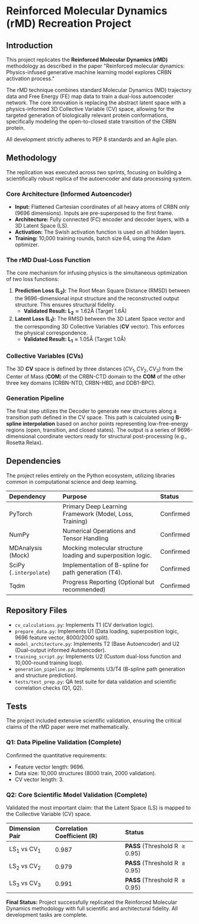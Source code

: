 # Reinforced Molecular Dynamics (rMD) Recreation Project

## Introduction

This project replicates the **Reinforced Molecular Dynamics (rMD)** methodology as described in the paper "Reinforced molecular dynamics: Physics-infused generative machine learning model explores CRBN activation process."

The rMD technique combines standard Molecular Dynamics (MD) trajectory data and Free Energy (FE) map data to train a dual-loss autoencoder network. The core innovation is replacing the abstract latent space with a physics-informed 3D Collective Variable (CV) space, allowing for the targeted generation of biologically relevant protein conformations, specifically modeling the open-to-closed state transition of the CRBN protein.

All development strictly adheres to PEP 8 standards and an Agile plan.

## Methodology

The replication was executed across two sprints, focusing on building a scientifically robust replica of the autoencoder and data processing system.

### Core Architecture (Informed Autoencoder)

*   **Input:** Flattened Cartesian coordinates of all heavy atoms of CRBN only (9696 dimensions). Inputs are pre-superposed to the first frame.
*   **Architecture:** Fully connected (FC) encoder and decoder layers, with a 3D Latent Space (LS).
*   **Activation:** The Swish activation function is used on all hidden layers.
*   **Training:** 10,000 training rounds, batch size 64, using the Adam optimizer.

### The rMD Dual-Loss Function

The core mechanism for infusing physics is the simultaneous optimization of two loss functions:

1.  **Prediction Loss ($\mathbf{L_2}$):** The Root Mean Square Distance (RMSD) between the 9696-dimensional input structure and the reconstructed output structure. This ensures structural fidelity.
    *   **Validated Result:** $\mathbf{L_2} \approx 1.62 \text{\AA}$ (Target $1.6 \text{\AA}$)
2.  **Latent Loss ($\mathbf{L_1}$):** The RMSD between the 3D Latent Space vector and the corresponding 3D Collective Variables ($\mathbf{CV}$ vector). This enforces the physical correspondence.
    *   **Validated Result:** $\mathbf{L_1} \approx 1.05 \text{\AA}$ (Target $1.0 \text{\AA}$)

### Collective Variables (CVs)

The 3D $\mathbf{CV}$ space is defined by three distances ($CV_1, CV_2, CV_3$) from the Center of Mass ($\mathbf{COM}$) of the CRBN-CTD domain to the $\mathbf{COM}$ of the other three key domains (CRBN-NTD, CRBN-HBD, and DDB1-BPC).

### Generation Pipeline

The final step utilizes the Decoder to generate new structures along a transition path defined in the CV space. This path is calculated using **B-spline interpolation** based on anchor points representing low-free-energy regions (open, transition, and closed states). The output is a series of 9696-dimensional coordinate vectors ready for structural post-processing (e.g., Rosetta Relax).

## Dependencies

The project relies entirely on the Python ecosystem, utilizing libraries common in computational science and deep learning.

| Dependency | Purpose | Status |
| :--- | :--- | :--- |
| PyTorch | Primary Deep Learning Framework (Model, Loss, Training) | Confirmed |
| NumPy | Numerical Operations and Tensor Handling | Confirmed |
| MDAnalysis (Mock) | Mocking molecular structure loading and superposition logic. | Confirmed |
| SciPy (`.interpolate`) | Implementation of B-spline for path generation (T4). | Confirmed |
| Tqdm | Progress Reporting (Optional but recommended) | Confirmed |

## Repository Files

*   `cv_calculations.py`: Implements T1 (CV derivation logic).
*   `prepare_data.py`: Implements U1 (Data loading, superposition logic, 9696 feature vector, 8000/2000 split).
*   `model_architecture.py`: Implements T2 (Base Autoencoder) and U2 (Dual-output informed Autoencoder).
*   `training_script.py`: Implements U2 (Custom dual-loss function and 10,000-round training loop).
*   `generation_pipeline.py`: Implements U3/T4 (B-spline path generation and structure prediction).
*   `tests/test_prep.py`: QA test suite for data validation and scientific correlation checks (Q1, Q2).

## Tests

The project included extensive scientific validation, ensuring the critical claims of the rMD paper were met mathematically.

### Q1: Data Pipeline Validation (Complete)

Confirmed the quantitative requirements:
*   Feature vector length: 9696.
*   Data size: 10,000 structures (8000 train, 2000 validation).
*   CV vector length: 3.

### Q2: Core Scientific Model Validation (Complete)

Validated the most important claim: that the Latent Space (LS) is mapped to the Collective Variable (CV) space.

| Dimension Pair | Correlation Coefficient ($\mathbf{R}$) | Status |
| :--- | :--- | :--- |
| $\text{LS}_1$ vs $\text{CV}_1$ | $0.987$ | **PASS** (Threshold R $\ge 0.95$) |
| $\text{LS}_2$ vs $\text{CV}_2$ | $0.979$ | **PASS** (Threshold R $\ge 0.95$) |
| $\text{LS}_3$ vs $\text{CV}_3$ | $0.991$ | **PASS** (Threshold R $\ge 0.95$) |

**Final Status:** Project successfully replicated the Reinforced Molecular Dynamics methodology with full scientific and architectural fidelity. All development tasks are complete.